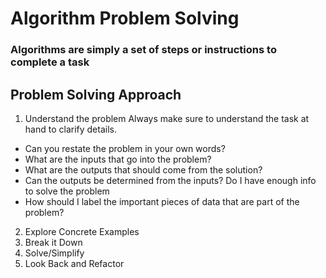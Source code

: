 # Algorithm Problem Solving

### Algorithms are simply a set of steps or instructions to complete a task

## Problem Solving Approach
1. Understand the problem
  Always make sure to understand the task at hand to clarify details.
  - Can you restate the problem in your own words?
  - What are the inputs that go into the problem?
  - What are the outputs that should come from the solution?
  - Can the outputs be determined from the inputs? Do I have enough info to solve the problem
  - How should I label the important pieces of data that are part of the problem?
2. Explore Concrete Examples
3. Break it Down
4. Solve/Simplify
5. Look Back and Refactor